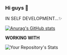 ### Hi guys 👋
IN SELF DEVELOPMENT...✨

[![Anurag's GitHub stats](https://github-readme-stats.vercel.app/api?username=nourddine-benyahya&show_icons=true&theme=radical)](https://github-readme-stats.vercel.app/api/top-langs/?username=nourddine-benyahya&layout=compact&theme=radical)

**WORKING WITH**

![Your Repository's Stats](https://github-readme-stats.vercel.app/api/top-langs/?username=nourddine-benyahya&layout=compact&theme=radical)


<!--
**NOURDDINE/NOURDDIONE** is a ✨ _special_ ✨ repository because its `README.md` (this file) appears on your GitHub profile.

Here are some ideas to get you started:

- 🔭 I’m currently working on ...
- 🌱 I’m currently learning ...
- 👯 I’m looking to collaborate on ...
- 🤔 I’m looking for help with ...
- 💬 Ask me about ...
- 📫 How to reach me: ...
- 😄 Pronouns: ...
- ⚡ Fun fact: ...
-->
